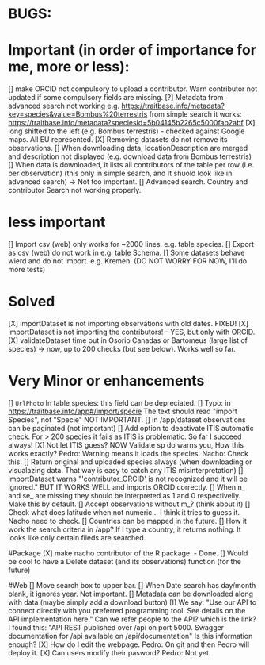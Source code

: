 # BUGS:

# Important (in order of importance for me, more or less):
[] make ORCID not compulsory to upload a contributor. Warn contributor not updated if some compulsory fields are missing.
[?] Metadata from advanced search not working e.g. https://traitbase.info/metadata?key=species&value=Bombus%20terrestris 
from simple search it works: https://traitbase.info/metadata?speciesId=5b04145b2265c5000fab2abf
[X] long shifted to the left (e.g. Bombus terrestris) - checked against Google maps. All EU represented.
[X] Removing datasets do not remove its observations.
[] When downloading data, locationDescription are merged and description not displayed (e.g. download data from Bombus terrestris)
[] When data is downloaded, it lists all contributors of the table per row (i.e. per observation) (this only in simple search, and It shuold look like in advanced search) -> Not too important.
[] Advanced search. Country and contributor Search not working properly.

# less important
[] Import csv (web) only works for ~2000 lines. e.g. table species.
[] Export as csv (web) do not work in e.g. table Schema.
[] Some datasets behave wierd and do not import. e.g. Kremen. (DO NOT WORRY FOR NOW, I'll do more tests)


# Solved
[X] importDataset is not importing observations with old dates. FIXED!
[X] importDataset is not importing the contributors!  - YES, but only with ORCID.
[X] validateDataset time out in Osorio Canadas or Bartomeus (large list of species) -> now, up to 200 checks (but see below). Works well so far.

# Very Minor or enhancements
[] `UrlPhoto` In table species: this field can be depreciated.
[] Typo: in https://traitbase.info/app#/import/specie The text should read "import Species", not "Specie" NOT IMPORTANT.
[] in /app/dataset observations can be paginated (not important)
[] Add option to deactivate ITIS automatic check. For > 200 species it fails as ITIS is problematic. So far I succeed always!
[X] Not let ITIS guess? NOW Validate sp do warns you, How this works exactly? Pedro: Warning means it loads the species. Nacho: Check this.
[] Return original and uploaded species always (when downloading or visualazing data. That way is easy to catch any ITIS misinterpretation)
[] importDataset warns "'contributor_ORCID' is not recognized and it will be ignored." BUT IT WORKS WELL and imports ORCID correctly.
[] When n_ and se_ are missing they should be interpreted as 1 and 0 respectivelly. Make this by default.
[] Accept observations without m_? (think about it)
[] Check what does latitude when not numeric... I think it tries to guess it. Nacho need to check.
[] Countries can be mapped in the future.
[] How it work the search criteria in /app? If I type a country, it returns nothing. It looks like only certain fileds are searched.

#Package
[X] make nacho contributor of the R package. - Done.
[] Would be cool to have a Delete dataset (and its observations) function (for the future)

#Web
[] Move search box to upper bar. 
[] When Date search has day/month blank, it ignores year. Not important.
[] Metadata can be downloaded along with data (maybe simply add a download button)
[I] We say: "Use our API to connect directly with you preferred programming tool. See details on the API implementation here." Can we refer people to the API? which is the link? I found this: "API REST published over /api on port 5000. Swagger documentation for /api available on /api/documentation" Is this information enough?
[X] How do I edit the webpage. Pedro: On git and then Pedro will deploy it.
[X] Can users modify their pasword? Pedro: Not yet.
